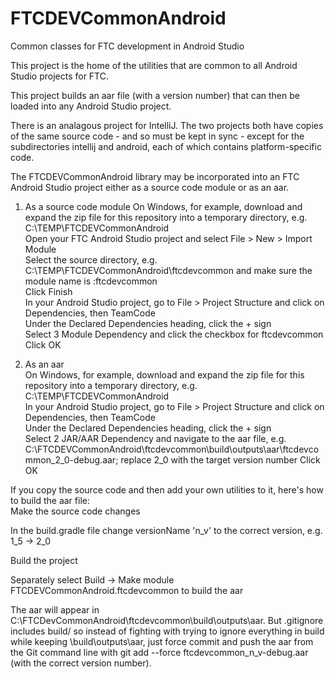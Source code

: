 # FTCDEVCommonAndroid
Common classes for FTC development in Android Studio

This project is the home of the utilities that are common to all Android Studio projects for FTC.

This project builds an aar file (with a version number) that can then be loaded into any Android Studio project.  

There is an analagous project for IntelliJ. The two projects both have copies of the same source code - and so must be kept in sync -
except for the subdirectories intellij and android, each of which contains platform-specific code.

The FTCDEVCommonAndroid library may be incorporated into an FTC Android Studio project either as a source code module or as an aar.  

1. As a source code module
On Windows, for example, download and expand the zip file for this repository into a temporary directory, e.g. C:\TEMP\FTCDEVCommonAndroid  
Open your FTC Android Studio project and select File > New > Import Module  
Select the source directory, e.g. C:\TEMP\FTCDEVCommonAndroid\ftcdevcommon and make sure the module name is :ftcdevcommon  
Click Finish  
In your Android Studio project, go to File > Project Structure and click on Dependencies, then TeamCode  
Under the Declared Dependencies heading, click the + sign  
Select 3 Module Dependency and click the checkbox for ftcdevcommon  
Click OK  

2. As an aar  
On Windows, for example, download and expand the zip file for this repository into a temporary directory, e.g. C:\TEMP\FTCDEVCommonAndroid   
In your Android Studio project, go to File > Project Structure and click on Dependencies, then TeamCode  
Under the Declared Dependencies heading, click the + sign  
Select 2 JAR/AAR Dependency and navigate to the aar file, e.g. C:\FTCDEVCommonAndroid\ftcdevcommon\build\outputs\aar\ftcdevcommon_2_0-debug.aar; replace 2_0 with the target version number
Click OK

If you copy the source code and then add your own utilities to it, here's how to build the aar file:  
Make the source code changes  

In the build.gradle file change versionName 'n_v' to the correct version, e.g. 1_5 -> 2_0  

Build the project  

Separately select Build -> Make module FTCDEVCommonAndroid.ftcdevcommon to build the aar  

The aar will appear in C:\FTCDevCommonAndroid\ftcdevcommon\build\outputs\aar.
But .gitignore includes build/ so instead of fighting with trying to ignore everything in
build while keeping \build\outputs\aar, just force commit and push the aar from the Git
command line with git add --force ftcdevcommon_n_v-debug.aar (with the correct version number).


